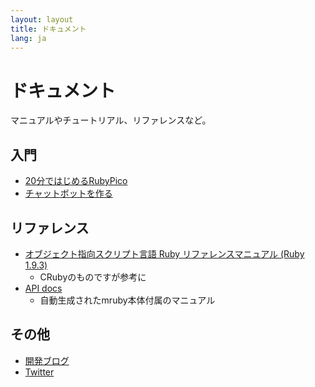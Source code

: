 ```yaml
---
layout: layout
title: ドキュメント
lang: ja
---
```

# ドキュメント

マニュアルやチュートリアル、リファレンスなど。

## 入門

- [20分ではじめるRubyPico](./quickstart.html)
- [チャットボットを作る](./sample_chat.html)

## リファレンス

- [オブジェクト指向スクリプト言語 Ruby リファレンスマニュアル (Ruby 1.9.3)](http://docs.ruby-lang.org/ja/1.9.3/doc/index.html)
  - CRubyのものですが参考に
- [API docs](http://mruby.org/docs/api)
  - 自動生成されたmruby本体付属のマニュアル

## その他

- [開発ブログ](http://ongaeshi.hatenablog.com/archive/category/rubypico)
- [Twitter](https://twitter.com/ongaeshi)
